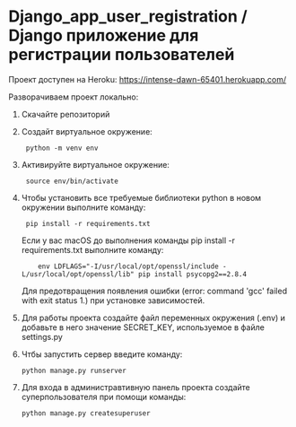 # Django_app_user_registration / Django приложение для регистрации пользователей

Проект доступен на Heroku: https://intense-dawn-65401.herokuapp.com/

Разворачиваем проект локально:

1. Скачайте репозиторий

2. Создайт виртуальное окружение:

        python -m venv env
       
3. Активируйте виртуальное окружение: 

        source env/bin/activate
        
4. Чтобы установить все требуемые библиотеки python в новом окружении выполните команду: 

        pip install -r requirements.txt
   
   Если у вас macOS до выполнения команды pip install -r requirements.txt выполните команду:       
   
           env LDFLAGS="-I/usr/local/opt/openssl/include -L/usr/local/opt/openssl/lib" pip install psycopg2==2.8.4      
   
   Для предотвращения появления ошибки (error: command 'gcc' failed with exit status 1.) при установке зависимостей.

5. Для работы проекта создайте файл переменных окружения (.env) и добавьте в него значение SECRET_KEY, используемое в файле settings.py
       
6. Чтбы запустить сервер введите команду: 

       python manage.py runserver

7. Для входа в администравтивную панель проекта создайте суперпользователя при помощи команды: 

       python manage.py createsuperuser
